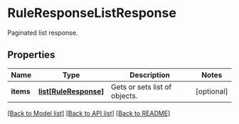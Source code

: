 # RuleResponseListResponse

Paginated list response.
## Properties
Name | Type | Description | Notes
------------ | ------------- | ------------- | -------------
**items** | [**list[RuleResponse]**](RuleResponse.md) | Gets or sets list of objects. | [optional] 

[[Back to Model list]](../README.md#documentation-for-models) [[Back to API list]](../README.md#documentation-for-api-endpoints) [[Back to README]](../README.md)


